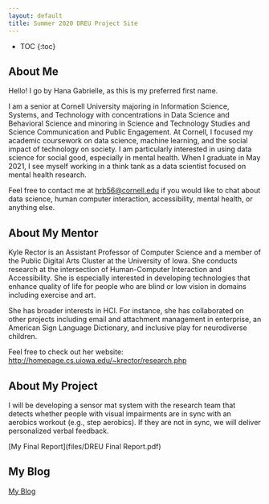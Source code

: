 ```yaml
---
layout: default
title: Summer 2020 DREU Project Site 
---
```


* TOC
{:toc}

## About Me

Hello! I go by Hana Gabrielle, as this is my preferred first name.

I am a senior at Cornell University majoring in Information Science, Systems, and Technology with concentrations in Data Science and Behavioral Science and minoring in Science and Technology Studies and Science Communication and Public Engagement. At Cornell, I focused my academic coursework on data science, machine learning, and the social impact of technology on society. I am particularly interested in using data science for social good, especially in mental health. When I graduate in May 2021, I see myself working in a think tank as a data scientist focused on mental health research.

Feel free to contact me at hrb56@cornell.edu if you would like to chat about data science, human computer interaction, accessibility, mental health, or anything else. 

## About My Mentor

Kyle Rector is an Assistant Professor of Computer Science and a member of the Public Digital Arts Cluster at the University of Iowa. She conducts research at the intersection of Human-Computer Interaction and Accessibility. She is especially interested in developing technologies that enhance quality of life for people who are blind or low vision in domains including exercise and art.

She has broader interests in HCI. For instance, she has collaborated on other projects including email and attachment management in enterprise, an American Sign Language Dictionary, and inclusive play for neurodiverse children.

Feel free to check out her website: http://homepage.cs.uiowa.edu/~krector/research.php

## About My Project

I will be developing a sensor mat system with the research team that detects whether people with visual impairments are in sync with an aerobics workout (e.g., step aerobics). If they are not in sync, we will deliver personalized verbal feedback.

[My Final Report](files/DREU Final Report.pdf)

## My Blog

[My Blog](blog.html)
